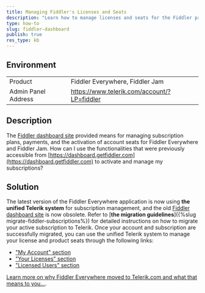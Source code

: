 ```yaml
---
title: Managing Fiddler's Licenses and Seats
description: "Learn how to manage licenses and seats for the Fiddler products."
type: how-to
slug: fiddler-dashboard
publish: true
res_type: kb
---
```


## Environment

|   |   |
|---|---|
| Product | Fiddler Everywhere, Fiddler Jam |
| Admin Panel Address | https://www.telerik.com/account/?LP=fiddler  |

## Description

The [Fiddler dashboard site](https://dashboard.getfiddler.com) provided means for managing subscription plans, payments, and the activation of account seats for Fiddler Everywhere and Fiddler Jam. How can I use the functionalities that were previously accessible from [https://dashboard.getfiddler.com](https://dashboard.getfiddler.com) to activate and manage my subscriptions?

## Solution

The latest version of the Fiddler Everywhere application is now using **the unified Telerik system** for subscription management, and the old [Fiddler dashboard site](https://dashboard.getfiddler.com) is now obsolete. Refer to [**the migration guidelines**]({%slug migrate-fiddler-subscriptions%}) for detailed instructions on how to migrate your active subscription to Telerik. Once your account and subscription are successfully migrated, you can use the unified Telerik system to manage your license and product seats through the following links:

- ["My Account" section](https://www.telerik.com/account/?LP=fiddler)
- ["Your Licenses" section](https://www.telerik.com/account/your-licenses)
- ["Licensed Users" section](https://www.telerik.com/account/manage-licensed-users/product-list)

[Learn more on why Fiddler Everywhere moved to Telerik.com and what that means to you...](https://www.telerik.com/blogs/fiddler-moving-telerik-what-expect).
